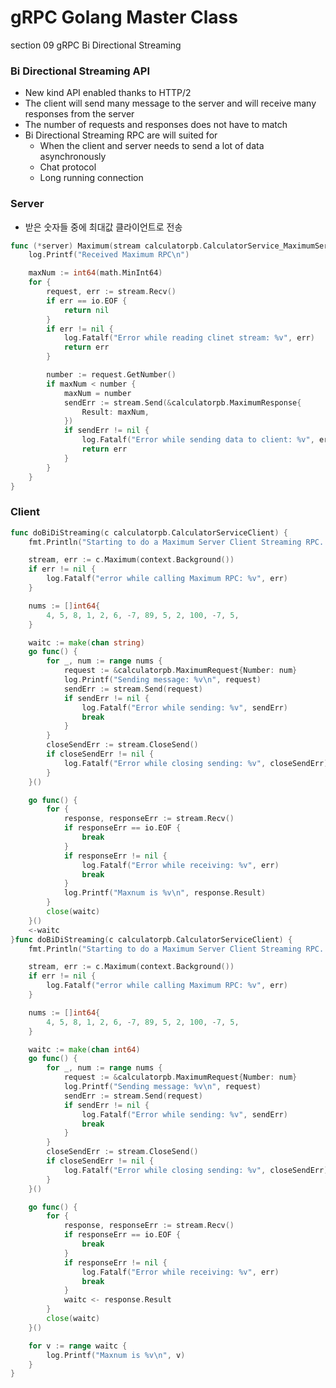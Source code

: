 # gRPC Golang Master Class

section 09 gRPC Bi Directional Streaming

### Bi Directional Streaming API

- New kind API enabled thanks to HTTP/2
- The client will send many message to the server and will receive many responses from the server
- The number of requests and responses does not have to match
- Bi Directional Streaming RPC are will suited for 
  - When the client and server needs to send a lot of data asynchronously
  - Chat protocol
  - Long running connection

### Server

- 받은 숫자들 중에 최대값 클라이언트로 전송 

```go
func (*server) Maximum(stream calculatorpb.CalculatorService_MaximumServer) error {
	log.Printf("Received Maximum RPC\n")

	maxNum := int64(math.MinInt64)
	for {
		request, err := stream.Recv()
		if err == io.EOF {
			return nil
		}
		if err != nil {
			log.Fatalf("Error while reading clinet stream: %v", err)
			return err
		}

		number := request.GetNumber()
		if maxNum < number {
			maxNum = number
			sendErr := stream.Send(&calculatorpb.MaximumResponse{
				Result: maxNum,
			})
			if sendErr != nil {
				log.Fatalf("Error while sending data to client: %v", err)
				return err
			}
		}
	}
}
```



### Client

```go
func doBiDiStreaming(c calculatorpb.CalculatorServiceClient) {
	fmt.Println("Starting to do a Maximum Server Client Streaming RPC...")

	stream, err := c.Maximum(context.Background())
	if err != nil {
		log.Fatalf("error while calling Maximum RPC: %v", err)
	}

	nums := []int64{
		4, 5, 8, 1, 2, 6, -7, 89, 5, 2, 100, -7, 5,
	}

	waitc := make(chan string)
	go func() {
		for _, num := range nums {
			request := &calculatorpb.MaximumRequest{Number: num}
			log.Printf("Sending message: %v\n", request)
			sendErr := stream.Send(request)
			if sendErr != nil {
				log.Fatalf("Error while sending: %v", sendErr)
				break
			}
		}
		closeSendErr := stream.CloseSend()
		if closeSendErr != nil {
			log.Fatalf("Error while closing sending: %v", closeSendErr)
		}
	}()

	go func() {
		for {
			response, responseErr := stream.Recv()
			if responseErr == io.EOF {
				break
			}
			if responseErr != nil {
				log.Fatalf("Error while receiving: %v", err)
				break
			}
			log.Printf("Maxnum is %v\n", response.Result)
		}
		close(waitc)
	}()
	<-waitc
}func doBiDiStreaming(c calculatorpb.CalculatorServiceClient) {
	fmt.Println("Starting to do a Maximum Server Client Streaming RPC...")

	stream, err := c.Maximum(context.Background())
	if err != nil {
		log.Fatalf("error while calling Maximum RPC: %v", err)
	}

	nums := []int64{
		4, 5, 8, 1, 2, 6, -7, 89, 5, 2, 100, -7, 5,
	}

	waitc := make(chan int64)
	go func() {
		for _, num := range nums {
			request := &calculatorpb.MaximumRequest{Number: num}
			log.Printf("Sending message: %v\n", request)
			sendErr := stream.Send(request)
			if sendErr != nil {
				log.Fatalf("Error while sending: %v", sendErr)
				break
			}
		}
		closeSendErr := stream.CloseSend()
		if closeSendErr != nil {
			log.Fatalf("Error while closing sending: %v", closeSendErr)
		}
	}()

	go func() {
		for {
			response, responseErr := stream.Recv()
			if responseErr == io.EOF {
				break
			}
			if responseErr != nil {
				log.Fatalf("Error while receiving: %v", err)
				break
			}
			waitc <- response.Result
		}
		close(waitc)
	}()

	for v := range waitc {
		log.Printf("Maxnum is %v\n", v)
	}
}
```

